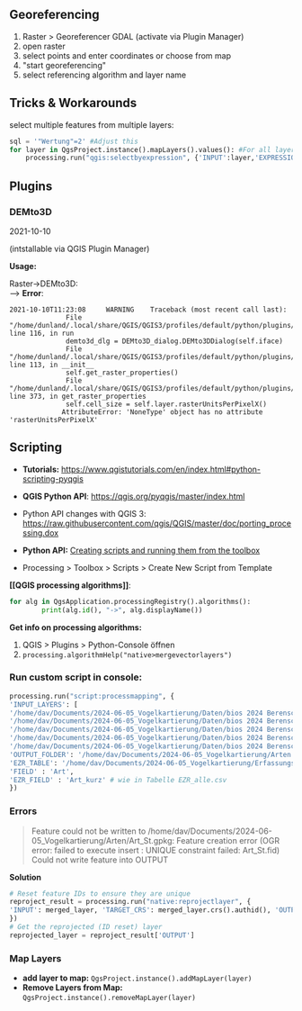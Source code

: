 ## Georeferencing

1. Raster > Georeferencer GDAL (activate via Plugin Manager)
2. open raster
3. select points and enter coordinates or choose from map
4. "start georeferencing"
5. select referencing algorithm and layer name

## Tricks & Workarounds

select multiple features from multiple layers:
```python
sql = '"Wertung"=2' #Adjust this
for layer in QgsProject.instance().mapLayers().values(): #For all layers added to the map
    processing.run("qgis:selectbyexpression", {'INPUT':layer,'EXPRESSION':sql,'METHOD':0}) #Select by query
```


## Plugins 

### DEMto3D

2021-10-10

(intstallable via QGIS Plugin Manager)

**Usage:**

Raster->DEMto3D:  
--> **Error**:

```
2021-10-10T11:23:08     WARNING    Traceback (most recent call last):
              File "/home/dunland/.local/share/QGIS/QGIS3/profiles/default/python/plugins/DEMto3D/DEMto3D.py", line 116, in run
              demto3d_dlg = DEMto3D_dialog.DEMto3DDialog(self.iface)
              File "/home/dunland/.local/share/QGIS/QGIS3/profiles/default/python/plugins/DEMto3D/DEMto3D_Dialog/DEMto3D_dialog.py", line 113, in __init__
              self.get_raster_properties()
              File "/home/dunland/.local/share/QGIS/QGIS3/profiles/default/python/plugins/DEMto3D/DEMto3D_Dialog/DEMto3D_dialog.py", line 373, in get_raster_properties
              self.cell_size = self.layer.rasterUnitsPerPixelX()
             AttributeError: 'NoneType' object has no attribute 'rasterUnitsPerPixelX'
```

## Scripting

- **Tutorials:** https://www.qgistutorials.com/en/index.html#python-scripting-pyqgis
- **QGIS Python API**: https://qgis.org/pyqgis/master/index.html
- Python API changes with QGIS 3: https://raw.githubusercontent.com/qgis/QGIS/master/doc/porting_processing.dox
- **Python API:** [Creating scripts and running them from the toolbox](https://docs.qgis.org/3.34/en/docs/user_manual/processing/console.html#creating-scripts-and-running-them-from-the-toolbox)

- Processing > Toolbox > Scripts > Create New Script from Template

**[[QGIS processing algorithms]]**:
``` python
for alg in QgsApplication.processingRegistry().algorithms():
        print(alg.id(), "->", alg.displayName())
```

**Get info on processing algorithms:**
1. QGIS > Plugins > Python-Console öffnen
2. `processing.algorithmHelp("native>mergevectorlayers")`

### Run custom script in console:

``` python
processing.run("script:processmapping", {
'INPUT_LAYERS': [
'/home/dav/Documents/2024-06-05_Vogelkartierung/Daten/bios 2024 Berensch Qfield Export/BV Tag Dg 1.gpkg',
'/home/dav/Documents/2024-06-05_Vogelkartierung/Daten/bios 2024 Berensch Qfield Export/BV Tag Dg 2.gpkg',
'/home/dav/Documents/2024-06-05_Vogelkartierung/Daten/bios 2024 Berensch Qfield Export/BV Tag Dg 3.gpkg',
'/home/dav/Documents/2024-06-05_Vogelkartierung/Daten/bios 2024 Berensch Qfield Export/BV Tag Dg 4.gpkg',
'/home/dav/Documents/2024-06-05_Vogelkartierung/Daten/bios 2024 Berensch Qfield Export/BV Tag Dg 5.gpkg'],
'OUTPUT_FOLDER': '/home/dav/Documents/2024-06-05_Vogelkartierung/Arten',
'EZR_TABLE': '/home/dav/Documents/2024-06-05_Vogelkartierung/Erfassungszeiträume/EZR_alle.csv',
'FIELD' : 'Art',
'EZR_FIELD' : 'Art_kurz' # wie in Tabelle EZR_alle.csv
})
```

### Errors

>Feature could not be written to /home/dav/Documents/2024-06-05_Vogelkartierung/Arten/Art_St.gpkg: Feature creation error (OGR error: failed to execute insert : UNIQUE constraint failed: Art_St.fid)
Could not write feature into OUTPUT

**Solution**
``` python
# Reset feature IDs to ensure they are unique 
reproject_result = processing.run("native:reprojectlayer", { 
'INPUT': merged_layer, 'TARGET_CRS': merged_layer.crs().authid(), 'OUTPUT': 'memory:' 
}) 
# Get the reprojected (ID reset) layer 
reprojected_layer = reproject_result['OUTPUT']
```

### Map Layers

- **add layer to map:** `QgsProject.instance().addMapLayer(layer)`
- **Remove Layers from Map:** `QgsProject.instance().removeMapLayer(layer)`